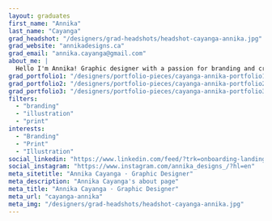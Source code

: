 ```yaml
---
layout: graduates
first_name: "Annika"
last_name: "Cayanga"
grad_headshot: "/designers/grad-headshots/headshot-cayanga-annika.jpg"
grad_website: "annikadesigns.ca"
grad_email: "annika.cayanga@gmail.com"
about_me: |
  Hello I'm Annika! Graphic designer with a passion for branding and creating impactful, appealing designs. You can catch me sipping on a good cup of latte or slurping on a delicious bowl of ramen!
grad_portfolio1: "/designers/portfolio-pieces/cayanga-annika-portfolio1.jpg"
grad_portfolio2: "/designers/portfolio-pieces/cayanga-annika-portfolio2.jpg"
grad_portfolio3: "/designers/portfolio-pieces/cayanga-annika-portfolio3.jpg"
filters:
  - "branding"
  - "illustration"
  - "print"
interests:
  - "Branding"
  - "Print"
  - "Illustration"
social_linkedin: "https://www.linkedin.com/feed/?trk=onboarding-landing"
social_instagram: "https://www.instagram.com/annika_designs_/?hl=en"
meta_sitetitle: "Annika Cayanga · Graphic Designer"
meta_description: "Annika Cayanga's about page"
meta_title: "Annika Cayanga · Graphic Designer"
meta_url: "cayanga-annika"
meta_img: "/designers/grad-headshots/headshot-cayanga-annika.jpg"
---
```

